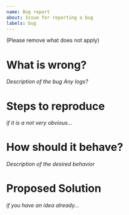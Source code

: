 ```yaml
---
name: Bug report
about: Issue for reporting a bug
labels: bug
---
```


(Please remove what does not apply)

# What is wrong?

_Description of the bug_
_Any logs?_

# Steps to reproduce

_if it is a not very obvious..._

# How should it behave?

_Description of the desired behavior_

# Proposed Solution

_if you have an idea already..._
